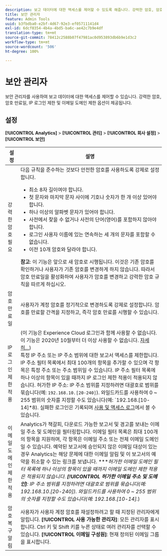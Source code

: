 ```yaml
---
description: 보고 데이터에 대한 액세스를 제어할 수 있도록 해줍니다. 강력한 암호, 암호 만료일, IP 로그인 제한 및 이메일 도메인 제한 옵션이 제공됩니다.
title: 보안 관리자
feature: Admin Tools
uuid: b3fbdba0-e2bf-4d67-92e3-ef05711141d4
exl-id: 6dcf0354-4b4a-4bd5-ba6c-ae42c7b9e4df
translation-type: tm+mt
source-git-commit: 78412c2588b07f47981ac0d953893db6b9e1d3c2
workflow-type: tm+mt
source-wordcount: '506'
ht-degree: 100%

---
```


# 보안 관리자

보안 관리자를 사용하여 보고 데이터에 대한 액세스를 제어할 수 있습니다. 강력한 암호, 암호 만료일, IP 로그인 제한 및 이메일 도메인 제한 옵션이 제공됩니다.

## 설정

**[!UICONTROL Analytics]** > **[!UICONTROL 관리]** > **[!UICONTROL 회사 설정]** > **[!UICONTROL 보안]**

| 설정 | 설명 |
|--- |--- |
| 강력한 암호 필요 | 다음 규칙을 준수하는 것보다 안전한 암호를 사용하도록 강제로 설정합니다. <ul><li>최소 8자 길이여야 합니다.</li><li>첫 문자와 마지막 문자 사이에 기호나 숫자가 한 개 이상 있어야 합니다.</li><li>하나 이상의 알파벳 문자가 있어야 합니다.</li><li>사전에서 찾을 수 없거나 사전의 단어(영어)를 포함하지 않아야 합니다.</li><li>로그인 사용자 이름에 있는 연속하는 세 개의 문자를 포함할 수 없습니다.</li><li>이전 10개 암호와 달라야 합니다.</li></ul>**참고**: 이 기능은 앞으로 새 암호로 시행됩니다. 이것은 기존 암호를 확인하거나 사용자가 기존 암호를 변경하게 하지 않습니다. 따라서 암호 만료일을 활성화하여 사용자가 암호를 변경하고 강력한 암호 규칙을 따르게 하십시오. |
| 암호 만료일 | 사용자가 계정 암호를 정기적으로 변경하도록 강제로 설정합니다. 암호를 만료할 간격을 지정하고, 즉각 암호 만료를 시행할 수 있습니다. |
| IP 로그인 제한 적용 | (이 기능은 Experience Cloud 로그인과 함께 사용할 수 없습니다. 이 기능은 2020년 10월부터 더 이상 사용할 수 없습니다. [자세히...](/help/admin/company/login-restrictions-eol.md))<br> 특정 IP 주소 또는 IP 주소 범위에 대한 보고서 액세스를 제한합니다. IP 주소 필터 목록에서 최대 100개의 항목을 추가할 수 있으며 각 항목은 특정 주소 또는 주소 범위일 수 있습니다. IP 주소 필터 목록에 하나 이상의 항목이 있을 때까지 IP 로그인 제한 적용이 적용되지 않습니다.  허가한 IP 주소: IP 주소 범위를 지정하려면 대괄호로 범위를 묶습니다(예: `192.168.10.[20-240]`). 와일드카드를 사용하여 0 ~ 255 범위의 숫자를 지정할 수도 있습니다(예: `192.168.[10-14]*8). 실패한 로그인은 기록되며 [사용 및 액세스 로그](https://docs.adobe.com/content/help/ko-KR/analytics/admin/admin-tools/logs.html#section_6FBAF92D9EA244809C45A78A2F0A7232)에서 볼 수 있습니다. |
| 이메일 도메인 제한 적용 | Analytics가 책갈피, 다운로드 가능한 보고서 및 경고를 보내는 이메일 주소 및 도메인을 필터링합니다. 이메일 필터 목록은 최대 100개의 항목을 지원하며, 각 항목은 이메일 주소 또는 전체 이메일 도메인일 수 있습니다. 예약된 보고서에 승인되지 않은 이메일 대상이 있는 경우 Analytics는 해당 문제에 대한 이메일 알림 및 이 보고서의 예약을 취소할 수 있는 링크를 보냅니다. ****&#x200B;허가한 이메일 도메인 필터 목록에 하나 이상의 항목이 있을 때까지 이메일 도메인 제한 적용은 적용되지 않습니다. **[!UICONTROL 허가한 이메일 주소 및 도메인]**: IP 주소 범위를 지정하려면 대괄호로 범위를 묶습니다(예: 192.168.10.[20-240]). 와일드카드를 사용하여 0 ~ 255 범위의 숫자를 지정할 수도 있습니다(예: 192.168.[10-14].*) |
| 암호 복구 알림 | 사용자가 사용자 계정 암호를 재설정하려고 할 때 지정된 관리자에게 알립니다. **[!UICONTROL 사용 가능한 관리자]**: 모든 관리자를 표시합니다. Ctrl 키 및 Shift 키를 누른 상태로 여러 관리자를 선택할 수 있습니다. **[!UICONTROL 이메일 구성원]**: 현재 정의된 이메일 그룹을 표시합니다.  |
